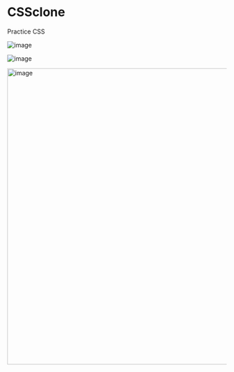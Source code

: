 # CSSclone
Practice CSS

![image](https://user-images.githubusercontent.com/69667560/159716206-c6691791-3c30-46b7-935a-832a9b19acf4.png)

![image](https://user-images.githubusercontent.com/69667560/160137447-2eeae5ad-8a8b-47ac-a024-946acd03baec.png)

<img width="679" alt="image" src="https://user-images.githubusercontent.com/69667560/160278192-d38d07dd-8186-4afc-ae77-cf418c9231eb.png">

